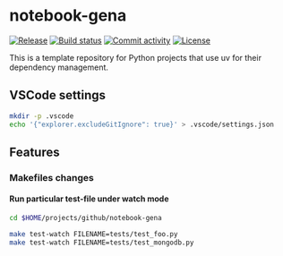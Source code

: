 # notebook-gena

[![Release](https://img.shields.io/github/v/release/rajeshpv/notebook-gena)](https://img.shields.io/github/v/release/rajeshpv/notebook-gena)
[![Build status](https://img.shields.io/github/actions/workflow/status/rajeshpv/notebook-gena/main.yml?branch=main)](https://github.com/rajeshpv/notebook-gena/actions/workflows/main.yml?query=branch%3Amain)
[![Commit activity](https://img.shields.io/github/commit-activity/m/rajeshpv/notebook-gena)](https://img.shields.io/github/commit-activity/m/rajeshpv/notebook-gena)
[![License](https://img.shields.io/github/license/rajeshpv/notebook-gena)](https://img.shields.io/github/license/rajeshpv/notebook-gena)

This is a template repository for Python projects that use uv for their dependency management.

## VSCode settings

```bash
mkdir -p .vscode
echo '{"explorer.excludeGitIgnore": true}' > .vscode/settings.json
```

## Features

### Makefiles changes

#### Run particular test-file under watch mode

```bash
cd $HOME/projects/github/notebook-gena

make test-watch FILENAME=tests/test_foo.py
make test-watch FILENAME=tests/test_mongodb.py
```
